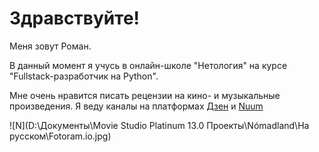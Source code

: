 # Здравствуйте!

Меня зовут Роман.

В данный момент я учусь в онлайн-школе "Нетология" на курсе "Fullstack-разработчик на Python".

Мне очень нравится писать рецензии на кино- и музыкальные произведения.
Я веду каналы на платформах [Дзен](https://dzen.ru/rnikolaich) и [Nuum](https://nuum.ru/channel/romannikolaich)

![N](D:\Документы\Movie Studio Platinum 13.0 Проекты\Nómadland\На русском\Fotoram.io.jpg)
